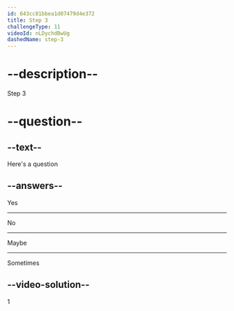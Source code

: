```yaml
---
id: 643cc81bbea1d07479d4e372
title: Step 3
challengeType: 11
videoId: nLDychdBwUg
dashedName: step-3
---
```


# --description--

Step 3

# --question--

## --text--

Here's a question

## --answers--

Yes

---

No

---

Maybe

---

Sometimes

## --video-solution--

1

